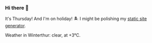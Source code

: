 ### Hi there :wave:

It's Thursday! And I'm on holiday! :desert_island: I might be polishing my [static site generator](https://github.com/bewuethr/pandoc-bash-blog).

Weather in Winterthur: clear, at +3°C.
